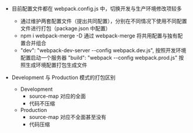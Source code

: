 - 目前配置文件都在 webpack.config.js 中，切换开发与生产环境修改项较多
  - 通过维护两套配置文件（提出共同配置），分别在不同情况下使用不同配置文件进行打包（package.json 中配置）
  - npm i webpack-merge -D 通过 webpack-merge 将共用配置与独有配置合并组合
  - "dev": "webpack-dev-server --config webpack.dev.js", 按照开发环境配置启动一个服务器
    "build": "webpack --config webpack.prod.js" 按照生成环境配置打包生成文件
- Development 与 Production 模式的打包区别

  - Development
    - source-map 对应的全面
    - 代码不压缩
  - Production
    - source-map 对应不全面甚至没有
    - 代码压缩
